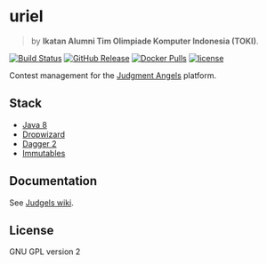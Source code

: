 # uriel

> by **Ikatan Alumni Tim Olimpiade Komputer Indonesia (TOKI)**.

[![Build Status](https://img.shields.io/travis/judgels-dev/uriel/master.svg)](https://travis-ci.org/judgels-dev/uriel)
[![GitHub Release](https://img.shields.io/github/tag/judgels-dev/uriel.svg)](https://github.com/judgels-dev/uriel/releases)
[![Docker Pulls](https://img.shields.io/docker/pulls/judgels/uriel.svg)](https://hub.docker.com/r/judgels/uriel)
[![license](https://img.shields.io/github/license/judgels-dev/uriel.svg)](https://github.com/judgels-dev/uriel/blob/master/LICENSE.txt)

Contest management for the [Judgment Angels](https://github.com/judgels-dev/judgels) platform.

## Stack

- [Java 8](http://www.oracle.com/technetwork/java/javase/downloads/index.html)
- [Dropwizard](http://www.dropwizard.io/)
- [Dagger 2](https://google.github.io/dagger/)
- [Immutables](https://immutables.github.io/)

## Documentation

See [Judgels wiki](https://github.com/judgels-dev/judgels/wiki).

## License

GNU GPL version 2
